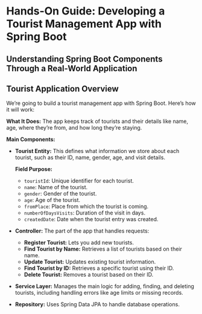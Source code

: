 # Hands-On Guide: Developing a Tourist Management App with Spring Boot

## Understanding Spring Boot Components Through a Real-World Application

## Tourist Application Overview

We’re going to build a tourist management app with Spring Boot. Here’s how it will work:

**What It Does:** The app keeps track of tourists and their details like name, age, where they’re from, and how long they’re staying.

**Main Components:**

- **Tourist Entity:** This defines what information we store about each tourist, such as their ID, name, gender, age, and visit details.  

  **Field Purpose:**
  - `touristId`: Unique identifier for each tourist.
  - `name`: Name of the tourist.
  - `gender`: Gender of the tourist.
  - `age`: Age of the tourist.
  - `fromPlace`: Place from which the tourist is coming.
  - `numberOfDaysVisits`: Duration of the visit in days.
  - `createdDate`: Date when the tourist entry was created.

- **Controller:** The part of the app that handles requests:
  - **Register Tourist:** Lets you add new tourists.
  - **Find Tourist by Name:** Retrieves a list of tourists based on their name.
  - **Update Tourist:** Updates existing tourist information.
  - **Find Tourist by ID:** Retrieves a specific tourist using their ID.
  - **Delete Tourist:** Removes a tourist based on their ID.

- **Service Layer:** Manages the main logic for adding, finding, and deleting tourists, including handling errors like age limits or missing records.

- **Repository:** Uses Spring Data JPA to handle database operations.

